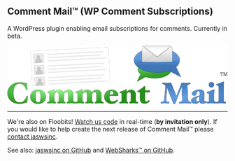 ## Comment Mail™ (WP Comment Subscriptions)

A WordPress plugin enabling email subscriptions for comments. Currently in beta.

![logo](assets/logo.png)

---

We're also on Floobits! [Watch us code](https://floobits.com/jaswsinc/comment-mail/redirect) in real-time (**by invitation only**). If you would like to help create the next release of Comment Mail™ please [contact jaswsinc](http://www.websharks-inc.com/bizdev/).

See also: [jaswsinc on GitHub](https://github.com/jaswsinc) and [WebSharks™ on GitHub](https://github.com/websharks).